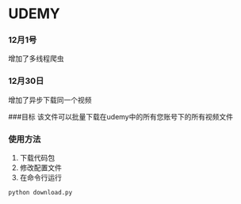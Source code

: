 # UDEMY
### 12月1号
增加了多线程爬虫
### 12月30日
增加了异步下载同一个视频

###目标
该文件可以批量下载在udemy中的所有您账号下的所有视频文件

### 使用方法
1. 下载代码包
2. 修改配置文件
3. 在命令行运行
```
python download.py
```
